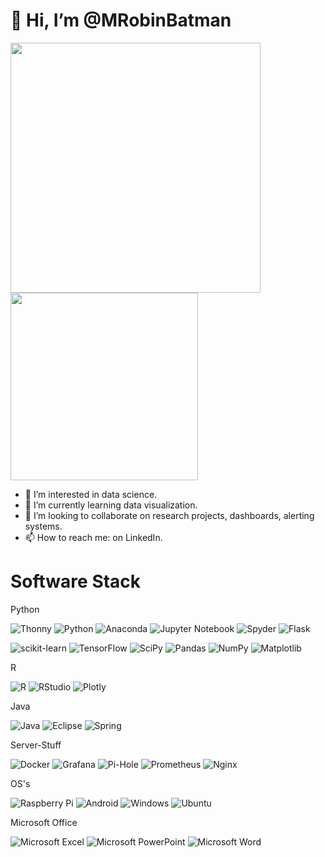 <h1>👋 Hi, I’m @MRobinBatman </h1>
<!--
[![GitHub Stats](https://github-readme-stats.vercel.app/api?username=MRobinBatman&theme=merko)](https://github.com/anuraghazra/github-readme-stats)
[![Top Languages](https://github-readme-stats.vercel.app/api/top-langs/?username=MRobinBatman&theme=merko&hide=tcl)](https://github.com/anuraghazra/github-readme-stats)
-->


<img align="left" width=400 src="https://github-readme-stats.vercel.app/api?username=MRobinBatman&theme=merko" />
<img  width=300 src="https://github-readme-stats.vercel.app/api/top-langs/?username=MRobinBatman&theme=merko&hide=tcl" />

- 👀 I’m interested in data science.
- 🌱 I’m currently learning data visualization.
- 💞️ I’m looking to collaborate on research projects, dashboards, alerting systems.
- 📫 How to reach me: on LinkedIn.



# Software Stack

Python

![Thonny](https://github.com/MRobinBatman/Profile-Readme-Additions/blob/main/Thonny%20Logo_Finished.png)
![Python](https://img.shields.io/badge/python-3670A0?style=for-the-badge&logo=python&logoColor=ffdd54)
![Anaconda](https://img.shields.io/badge/Anaconda-%2344A833.svg?style=for-the-badge&logo=anaconda&logoColor=white)
![Jupyter Notebook](https://img.shields.io/badge/jupyter-%23FA0F00.svg?style=for-the-badge&logo=jupyter&logoColor=white)
![Spyder](https://img.shields.io/badge/Spyder-838485?style=for-the-badge&logo=spyder%20ide&logoColor=maroon)
![Flask](https://img.shields.io/badge/flask-%23000.svg?style=for-the-badge&logo=flask&logoColor=white)

![scikit-learn](https://img.shields.io/badge/scikit--learn-%23F7931E.svg?style=for-the-badge&logo=scikit-learn&logoColor=white)
![TensorFlow](https://img.shields.io/badge/TensorFlow-%23FF6F00.svg?style=for-the-badge&logo=TensorFlow&logoColor=white)
![SciPy](https://img.shields.io/badge/SciPy-%230C55A5.svg?style=for-the-badge&logo=scipy&logoColor=%white)
![Pandas](https://img.shields.io/badge/pandas-%23150458.svg?style=for-the-badge&logo=pandas&logoColor=white)
![NumPy](https://img.shields.io/badge/numpy-%23013243.svg?style=for-the-badge&logo=numpy&logoColor=white)
![Matplotlib](https://img.shields.io/badge/Matplotlib-%23ffffff.svg?style=for-the-badge&logo=Matplotlib&logoColor=black)

R

![R](https://img.shields.io/badge/r-%23276DC3.svg?style=for-the-badge&logo=r&logoColor=white)
![RStudio](https://img.shields.io/badge/RStudio-4285F4?style=for-the-badge&logo=rstudio&logoColor=white)
![Plotly](https://img.shields.io/badge/Plotly-%233F4F75.svg?style=for-the-badge&logo=plotly&logoColor=white)

Java

![Java](https://img.shields.io/badge/java-%23ED8B00.svg?style=for-the-badge&logo=java&logoColor=white)
![Eclipse](https://img.shields.io/badge/Eclipse-FE7A16.svg?style=for-the-badge&logo=Eclipse&logoColor=white)
![Spring](https://img.shields.io/badge/spring-%236DB33F.svg?style=for-the-badge&logo=spring&logoColor=white)

Server-Stuff

![Docker](https://img.shields.io/badge/docker-%230db7ed.svg?style=for-the-badge&logo=docker&logoColor=white)
![Grafana](https://img.shields.io/badge/grafana-%23F46800.svg?style=for-the-badge&logo=grafana&logoColor=white)
![Pi-Hole](https://img.shields.io/badge/pihole-%2396060C.svg?style=for-the-badge&logo=pi-hole&logoColor=white)
![Prometheus](https://img.shields.io/badge/Prometheus-E6522C?style=for-the-badge&logo=Prometheus&logoColor=white)
![Nginx](https://img.shields.io/badge/nginx-%23009639.svg?style=for-the-badge&logo=nginx&logoColor=white)

OS's

![Raspberry Pi](https://img.shields.io/badge/-RaspberryPi-C51A4A?style=for-the-badge&logo=Raspberry-Pi)
![Android](https://img.shields.io/badge/Android-3DDC84?style=for-the-badge&logo=android&logoColor=white)
![Windows](https://img.shields.io/badge/Windows-0078D6?style=for-the-badge&logo=windows&logoColor=white)
![Ubuntu](https://img.shields.io/badge/Ubuntu-E95420?style=for-the-badge&logo=ubuntu&logoColor=white)

Microsoft Office

![Microsoft Excel](https://img.shields.io/badge/Microsoft_Excel-217346?style=for-the-badge&logo=microsoft-excel&logoColor=white)
![Microsoft PowerPoint](https://img.shields.io/badge/Microsoft_PowerPoint-B7472A?style=for-the-badge&logo=microsoft-powerpoint&logoColor=white)
![Microsoft Word](https://img.shields.io/badge/Microsoft_Word-2B579A?style=for-the-badge&logo=microsoft-word&logoColor=white)
<!---
MRobinBatman/MRobinBatman is a ✨ special ✨ repository because its `README.md` (this file) appears on your GitHub profile.
You can click the Preview link to take a look at your changes.
--->
